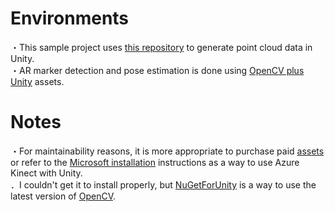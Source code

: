 # Environments
・This sample project uses [this repository](https://github.com/TakashiYoshinaga/Azure-Kinect-Sample-for-Unity) to generate point cloud data in Unity.  
・AR marker detection and pose estimation is done using [OpenCV plus Unity](https://assetstore.unity.com/packages/tools/integration/opencv-plus-unity-85928?locale=ja-JP) assets.  

# Notes
・For maintainability reasons, it is more appropriate to purchase paid [assets](https://assetstore.unity.com/packages/tools/integration/azure-kinect-examples-for-unity-149700?locale=ja-JP) or refer to the [Microsoft installation](https://github.com/microsoft/Azure-Kinect-Samples/tree/master/body-tracking-samples/sample_unity_bodytracking) instructions as a way to use Azure Kinect with Unity.  
．I couldn't get it to install properly, but [NuGetForUnity](https://github.com/GlitchEnzo/NuGetForUnity) is a way to use the latest version of [OpenCV](https://github.com/shimat/opencvsharp).
